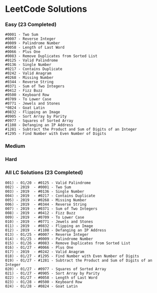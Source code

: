 # LeetCode Solutions

### Easy (23 Completed)

    #0001 - Two Sum
    #0007 - Reverse Integer
    #0009 - Palindrome Number
    #0058 - Length of Last Word
    #0066 - Plus One
    #0083 - Remove Duplicates from Sorted List
    #0125 - Valid Palindrome
    #0136 - Single Number
    #0217 - Contains Duplicate
    #0242 - Valid Anagram
    #0268 - Missing Number
    #0344 - Reverse String
    #0371 - Sum of Two Integers
    #0412 - Fizz Buzz
    #0500 - Keyboard Row
    #0709 - To Lower Case
    #0771 - Jewels and Stones
    *0824 - Goat Latin
    #0832 - Flipping an Image
    #0905 - Sort Array by Parity
    #0977 - Squares of Sorted Array
    #1108 - Defanging an IP Address
    #1281 - Subtract the Product and Sum of Digits of an Integer
    #1295 - Find Number with Even Number of Digits

### Medium


### Hard


### All LC Solutions (23 Completed) 

    001) - 01/20 - #0125 - Valid Palindrome
    002) - 2019  - #0001 - Two Sum
    003) - 2019  - #0136 - Single Number
    004) - 2019  - #0217 - Contains Duplicate
    005) - 2019  - #0268 - Missing Number
    006) - 2019  - #0344 - Reverse String
    007) - 2019  - #0371 - Sum of Two Integers
    008) - 2019  - #0412 - Fizz Buzz
    009) - 2019  - #0709 - To Lower Case
    010) - 2019  - #0771 - Jewels and Stones
    011) - 2019  - #0832 - Flipping an Image
    012) - 2019  - #1108 - Defanging an IP Address
    013) - 01/25 - #0007 - Reverse Integer
    014) - 01/25 - #0009 - Palindrome Number
    015) - 01/26 - #0083 - Remove Duplicates from Sorted List
    016) - 01/27 - #0066 - Plus One
    017) - 2019  - #0242 - Valid Anagram
    018) - 01/27 - #1295 - Find Number with Even Number of Digits
    019) - 01/27 - #1281 - Subtract the Product and Sum of Digits of an Integer
    020) - 01/27 - #0977 - Squares of Sorted Array
    021) - 01/27 - #0905 - Sort Array by Parity
    022) - 01/27 - #0058 - Length of Last Word
    023) - 01/28 - #0500 - Keyboard Row
    024) - 01/28 - #0824 - Goat Latin